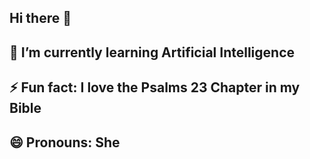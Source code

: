 ## Hi there 👋
## 🌱 I’m currently learning Artificial Intelligence
## ⚡ Fun fact: I love the Psalms 23 Chapter in my Bible
## 😄 Pronouns: She
<!--
**Miraclin246/Miraclin246** is a ✨ _special_ ✨ repository because its `README.md` (this file) appears on your GitHub profile.

Here are some ideas to get you started:

- 🔭 I’m currently working on ...
- 🌱 I’m currently learning ...
- 👯 I’m looking to collaborate on ...
- 🤔 I’m looking for help with ...
- 💬 Ask me about ...
- 📫 How to reach me: ...
- 😄 Pronouns: ...
- ⚡ Fun fact: ...
-->
